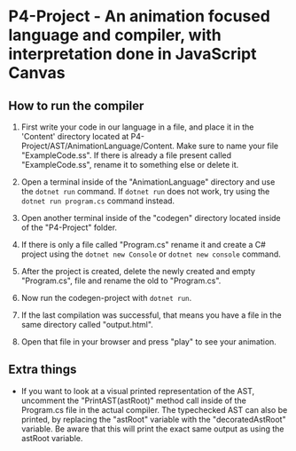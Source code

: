 # P4-Project - An animation focused language and compiler, with interpretation done in JavaScript Canvas


## How to run the compiler

1. First write your code in our language in a file, and place it in the 'Content' directory located at P4-Project/AST/AnimationLanguage/Content. Make sure to name your file "ExampleCode.ss". If there is already a file present called "ExampleCode.ss", rename it to something else or delete it.

2. Open a terminal inside of the "AnimationLanguage" directory and use the `dotnet run` command. If `dotnet run` does not work, try using the `dotnet run program.cs` command instead.

3. Open another terminal inside of the "codegen" directory located inside of the "P4-Project" folder. 

4. If there is only a file called "Program.cs" rename it and create a C# project using the `dotnet new Console` or `dotnet new console` command. 

5. After the project is created, delete the newly created and empty "Program.cs", file and rename the old to "Program.cs".

6. Now run the codegen-project with `dotnet run`.

7. If the last compilation was successful, that means you have a file in the same directory called "output.html". 

8. Open that file in your browser and press "play" to see your animation.


## Extra things

- If you want to look at a visual printed representation of the AST, uncomment the "PrintAST(astRoot)" method call inside of the Program.cs file in the actual compiler. The typechecked AST can also be printed, by replacing the "astRoot" variable with the "decoratedAstRoot" variable. Be aware that this will print the exact same output as using the astRoot variable.
